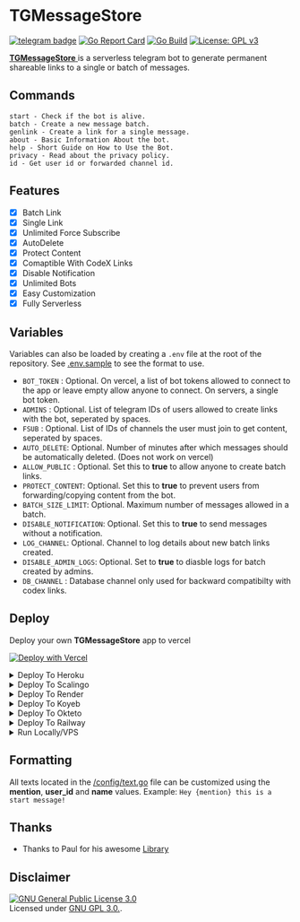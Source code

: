 # TGMessageStore
[![telegram badge](https://img.shields.io/badge/Telegram-Channel-30302f?style=flat&logo=telegram)](https://telegram.dog/FractalProjects)
[![Go Report Card](https://goreportcard.com/badge/github.com/Jisin0/TGMessageStore)](https://goreportcard.com/report/github.com/Jisin0/TGMessageStore)
[![Go Build](https://github.com/Jisin0/TGMessageStore/workflows/build/badge.svg)](https://github.com/Jisin0/TGMessageStore/actions?query=workflow%3Abuild+event%3Apush+branch%3Amain)
[![License: GPL v3](https://img.shields.io/badge/License-GPLv3-blue.svg)](https://www.gnu.org/licenses/gpl-3.0)

[**TGMessageStore** ](https://tg-message-store.vercel.app) is a serverless telegram bot to generate permanent shareable links to a single or batch of messages.

## Commands
```
start - Check if the bot is alive.
batch - Create a new message batch.
genlink - Create a link for a single message.
about - Basic Information About the bot.
help - Short Guide on How to Use the Bot.
privacy - Read about the privacy policy.
id - Get user id or forwarded channel id.
```

## Features

- [X] Batch Link
- [X] Single Link
- [X] Unlimited Force Subscribe
- [X] AutoDelete
- [X] Protect Content
- [X] Comaptible With CodeX Links
- [X] Disable Notification
- [X] Unlimited Bots
- [X] Easy Customization
- [X] Fully Serverless

## Variables

Variables can also be loaded by creating a ```.env``` file at the root of the repository. See [.env.sample](/.env.sample) to see the format to use.

- `BOT_TOKEN`  : Optional. On vercel, a list of bot tokens allowed to connect to the app or leave empty allow anyone to connect. On servers, a single bot token.
- `ADMINS` : Optional. List of telegram IDs of users allowed to create links with the bot, seperated by spaces.
- `FSUB` : Optional. List of IDs of channels the user must join to get content, seperated by spaces.
- `AUTO_DELETE`: Optional. Number of minutes after which messages should be automatically deleted. (Does not work on vercel)
- `ALLOW_PUBLIC` :  Optional. Set this to __true__ to allow anyone to create batch links.
- `PROTECT_CONTENT`: Optional. Set this to __true__ to prevent users from forwarding/copying content from the bot.
- `BATCH_SIZE_LIMIT`: Optional. Maximum number of messages allowed in a batch.
- `DISABLE_NOTIFICATION`: Optional. Set this to __true__ to send messages without a notification.
- `LOG_CHANNEL`: Optional. Channel to log details about new batch links created.
- `DISABLE_ADMIN_LOGS`: Optional. Set to __true__ to diasble logs for batch created by admins.
- `DB_CHANNEL` : Database channel only used for backward compatibilty with codex links.

## Deploy
Deploy your own **TGMessageStore** app to vercel

[![Deploy with Vercel](https://vercel.com/button)](https://vercel.com/new/project?template=https://github.com/GamerBhai02/TGMessageStore/tree/main&env=BOT_TOKEN&envDescription=List%20of%20of%20allowed%20bot%20tokens%20or%20leave%20empty%20to%20allow%20all)

<details><summary>Deploy To Heroku</summary>
<p>
<br>
<a href="https://heroku.com/deploy?template=https://github.com/GamerBhai02/TGMessageStore/tree/main">
  <img src="https://www.herokucdn.com/deploy/button.svg" alt="Deploy">
</a>
</p>
</details>

<details><summary>Deploy To Scalingo</summary>
<p>
<br>
<a href="https://dashboard.scalingo.com/create/app?source=https://github.com/GamerBhai02/TGMessageStore#main">
   <img src="https://cdn.scalingo.com/deploy/button.svg" alt="Deploy on Scalingo" data-canonical-src="https://cdn.scalingo.com/deploy/button.svg" style="max-width:100%;">
</a>
</p>
</details>


<details><summary>Deploy To Render</summary>
<p>
<br>
<a href="https://dashboard.render.com/select-repo?type=web">
  <img src="https://render.com/images/deploy-to-render-button.svg" alt="deploy-to-render">
</a>
</p>
<p>
Make sure to have the following options set :

<b>Environment</b>
<pre>Go</pre>

<b>Build Command</b>
<pre>go build .</pre>

<b>Start Command</b>
<pre>./TGMessageStore</pre>

<b>Advanced >> Health Check Path</b>
<pre>/</pre>
</p>
</details>


<details><summary>Deploy To Koyeb</summary>
<p>
<br>
<a href="https://app.koyeb.com/deploy?type=git&repository=github.com/GamerBhai02/TGMessageStore&branch=main">
  <img src="https://www.koyeb.com/static/images/deploy/button.svg" alt="deploy-to-koyeb">
</a>
</p>
<p>
You must set the Run command to :
<pre>./bin/TGMessageStore</pre>
</p>
</details>

<details><summary>Deploy To Okteto</summary>
<p>
<br>
<a href="https://cloud.okteto.com/deploy?repository=https://github.com/GamerBhai02/TGMessageStore">
  <img src="https://okteto.com/develop-okteto.svg" alt="deploy-to-okteto">
</a>
</p>
</details>

<details><summary>Deploy To Railway</summary>
<p>
<br>
<a href="https://railway.app/new/template?template=https%3A%2F%2Fgithub.com%2FGamerBhai02%2FTGMessageStore">
  <img src="https://railway.app/button.svg" alt="deploy-to-railway">
</a>
</p>
</details>

<details><summary>Run Locally/VPS</summary>
<p>
You must have the latest version of <a href="https://go.dev/dl">GO</a> installed first
<pre>
git clone https://github.com/GamerBhai02/TGMessageStore
cd TGMessageStore
go build .
./TGMessageStore
</pre>
</p>
</details>

## Formatting

All texts located in the [/config/text.go](/config/text.go) file can be customized using the __mention__, __user_id__ and __name__ values.
Example: ```Hey {mention} this is a start message!```

## Thanks

 - Thanks to Paul for his awesome [Library](https://github.com/PaulSonOfLars/gotgbot)

## Disclaimer

[![GNU General Public License 3.0](https://www.gnu.org/graphics/gplv3-127x51.png)](https://www.gnu.org/licenses/gpl-3.0.en.html#header)    
Licensed under [GNU GPL 3.0.](https://github.com/Jisin0/TGMessageStore/blob/main/LICENSE).
